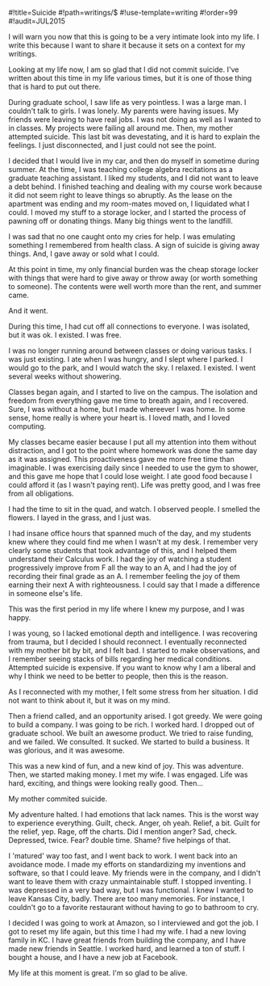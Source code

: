#!title=Suicide
#!path=writings/$
#!use-template=writing
#!order=99
#!audit=JUL2015

I will warn you now that this is going to be a very intimate look into my life. I write this because I want to share it because it sets on a context for my writings.

Looking at my life now, I am so glad that I did not commit suicide. I've written about this time in my life various times, but it is one of those thing that is hard to put out there.

During graduate school, I saw life as very pointless. I was a large man. I couldn't talk to girls. I was lonely. My parents were having issues. My friends were leaving to have real jobs. I was not doing as well as I wanted to in classes. My projects were failing all around me. Then, my mother attempted suicide. This last bit was devestating, and it is hard to explain the feelings. I just disconnected, and I just could not see the point.

I decided that I would live in my car, and then do myself in sometime during summer. At the time, I was teaching college algebra recitations as a graduate teaching assistant. I liked my students, and I did not want to leave a debt behind. I finished teaching and dealing with my course work because it did not seem right to leave things so abruptly. As the lease on the apartment was ending and my room-mates moved on, I liquidated what I could. I moved my stuff to a storage locker, and I started the process of pawning off or donating things. Many big things went to the landfill.

I was sad that no one caught onto my cries for help. I was emulating something I remembered from health class. A sign of suicide is giving away things. And, I gave away or sold what I could. 

At this point in time, my only financial burden was the cheap storage locker with things that were hard to give away or throw away (or worth something to someone). The contents were well worth more than the rent, and summer came.

And it went.

During this time, I had cut off all connections to everyone. I was isolated, but it was ok. I existed. I was free.

I was no longer running around between classes or doing various tasks. I was just existing. I ate when I was hungry, and I slept where I parked. I would go to the park, and I would watch the sky. I relaxed. I existed. I went several weeks without showering.

Classes began again, and I started to live on the campus. The isolation and freedom from everything gave me time to breath again, and I recovered. Sure, I was without a home, but I made whereever I was home. In some sense, home really is where your heart is. I loved math, and I loved computing.

My classes became easier because I put all my attention into them without distraction, and I got to the point where homework was done the same day as it was assigned. This proactiveness gave me more free time than imaginable. I was exercising daily since I needed to use the gym to shower, and this gave me hope that I could lose weight. I ate good food because I could afford it (as I wasn't paying rent). Life was pretty good, and I was free from all obligations.

I had the time to sit in the quad, and watch. I observed people. I smelled the flowers. I layed in the grass, and I just was.

I had insane office hours that spanned much of the day, and my students knew where they could find me when I wasn't at my desk. I remember very clearly some students that took advantage of this, and I helped them understand their Calculus work. I had the joy of watching a student progressively improve from F all the way to an A, and I had the joy of recording their final grade as an A. I remember feeling the joy of them earning their next A with righteousness. I could say that I made a difference in someone else's life.

This was the first period in my life where I knew my purpose, and I was happy.

I was young, so I lacked emotional depth and intelligence. I was recovering from trauma, but I decided I should reconnect. I eventually reconnected with my mother bit by bit, and I felt bad. I started to make observations, and I remember seeing stacks of bills regarding her medical conditions. Attempted suicide is expensive. If you want to know why I am a liberal and why I think we need to be better to people, then this is the reason.

As I reconnected with my mother, I felt some stress from her situation. I did not want to think about it, but it was on my mind.

Then a friend called, and an opportunity arised. I got greedy. We were going to build a company. I was going to be rich. I worked hard. I dropped out of graduate school. We built an awesome product. We tried to raise funding, and we failed. We consulted. It sucked. We started to build a business. It was glorious, and it was awesome.

This was a new kind of fun, and a new kind of joy. This was adventure. Then, we started making money. I met my wife. I was engaged. Life was hard, exciting, and things were looking really good. Then...

My mother commited suicide.

My adventure halted. I had emotions that lack names. This is the worst way to experience everything. Guilt, check. Anger, oh yeah. Relief, a bit. Guilt for the relief, yep. Rage, off the charts. Did I mention anger? Sad, check. Depressed, twice. Fear? double time. Shame? five helpings of that.

I 'matured' way too fast, and I went back to work. I went back into an avoidance mode. I made my efforts on standardizing my inventions and software, so that I could leave. My friends were in the company, and I didn't want to leave them with crazy unmaintainable stuff. I stopped inventing. I was depressed in a very bad way, but I was functional. I knew I wanted to leave Kansas City, badly. There are too many memories. For instance, I couldn't go to a favorite restaurant without having to go to bathroom to cry.

I decided I was going to work at Amazon, so I interviewed and got the job. I got to reset my life again, but this time I had my wife. I had a new loving family in KC. I have great friends from building the company, and I have made new friends in Seattle. I worked hard, and learned a ton of stuff. I bought a house, and I have a new job at Facebook.

My life at this moment is great. I'm so glad to be alive.
